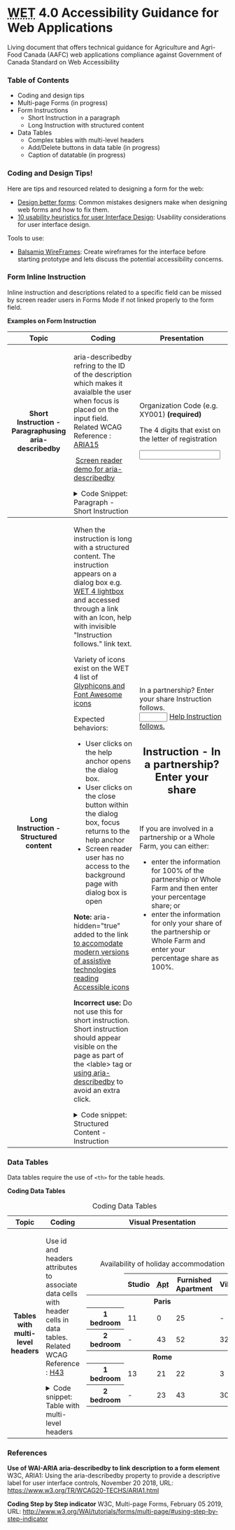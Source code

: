 <head>
<meta charset="utf-8" />
<!-- Web Experience Toolkit (WET) / Boîte à outils de l'expérience Web (BOEW)
wet-boew.github.io/wet-boew/License-en.html / wet-boew.github.io/wet-boew/Licence-fr.html -->
<title>Beta - Web Application Accessibility Guidance - Agriculture and Agri-Food Canada (AAFC)</title>
<meta content="width=device-width, initial-scale=1" name="viewport" />
<meta property="dcterms:issued" title="W3CDTF" content="2013-02-21" />
<meta property="dcterms:modified" title="W3CDTF" content="2018-07-25" />
<meta property="dcterms:format" title="gcformat" content="" />
<meta property="dcterms:title" content="Canadian agri-food sector intelligence" />
<meta property="aafc:subject" title="aafcsubject" content="bottled water industry;organic food industry;nutraceuticals" />
<meta property="dcterms:subject" title="gccore" content="benchmarks;imports;food" />
<meta property="dcterms:description" content="Poultry and Eggs Poultry and egg market information historical trends trade data and import permits factsheets and publications federally registered plants and stations and a list of industry associations." />
<meta property="dcterms:language" title="ISO639-2" content="eng" />
<meta property="keywords" content="snack foods;Livestock Livestock;Seafood Information;economic growth;three-month advance access period" />
<meta property="dcterms:audience" title="gcaudience" content="" />
<meta property="dcterms:type" title="gctype" content="resource list" />
<meta property="dcterms:creator" content="Agriculture and Agri-Food Canada" />
<meta property="dcterms:spatial" title="gcregions" content="" />
<link rel="stylesheet" href="https://maxcdn.bootstrapcdn.com/font-awesome/4.7.0/css/font-awesome.css" />
<meta property="dcterms:service" content="AAFC-AAC" />
<meta property="dcterms:accessRights" content="2" />
<!--[if gte IE 9 | !IE ]><!-->
<link href="https://www.agr.gc.ca/res/wet-boew4/assets/favicon.ico" rel="icon" type="image/x-icon" />
<link rel="stylesheet" href="https://www.agr.gc.ca/res/wet-boew4/css/wet-boew.min.css" />
<!--<![endif]-->
<link rel="stylesheet" href="https://www.agr.gc.ca/res/wet-boew4/css/theme.min.css" />
<!--[if lt IE 9]>
<link href="https://www.agr.gc.ca/res/wet-boew4/assets/favicon.ico" rel="shortcut icon"/>
<link rel="stylesheet" href="https://www.agr.gc.ca/res/wet-boew4/css/ie8-wet-boew.min.css"/>
<link rel="stylesheet" href="https://www.agr.gc.ca/res/wet-boew4/css/ie8-theme.min.css"/>
<script src="https://ajax.googleapis.com/ajax/libs/jquery/1.11.1/jquery.min.js"></script>
<script src="https://www.agr.gc.ca/res/wet-boew4/js/ie8-wet-boew.min.js"></script>
<![endif]-->
<noscript>
  <link rel="stylesheet" href="https://www.agr.gc.ca/res/wet-boew4/css/noscript.min.css" /></noscript>
<!-- CustomScriptsCSSStart -->
<link rel="stylesheet" href="https://www.agr.gc.ca/res/aafc-aac4/css/theme.css" />
<link rel="stylesheet" href="https://www.agr.gc.ca/res/aafc-aac4/css/util.css" />
<!--[if lte IE 8]>
<link rel="stylesheet" href="https://www.agr.gc.ca/res/aafc-aac4/css/theme-ie.css" />
<link rel="stylesheet" href="https://www.agr.gc.ca/res/aafc-aac4/css/util-ie.css" />
<![endif]-->
<!-- CustomScriptsCSSEnd -->
</head>

# <abbr title="Web Experience Toolkit">WET</abbr> 4.0  Accessibility Guidance for Web Applications

Living document that offers technical guidance for Agriculture and Agri-Food Canada (AAFC) web applications compliance against Government of Canada Standard on Web Accessibility

### Table of Contents

-   Coding and design tips
-   Multi-page Forms (in progress)
-   Form Instructions
    -   Short Instruction in a paragraph
    -   Long Instruction with structured content
-   Data Tables
    -   Complex tables with multi-level headers
    -   Add/Delete buttons in data table (in progress)
    -   Caption of datatable (in progress)

### Coding and Design Tips!

Here are tips and resourced related to designing a form for the web:

-   [Design better forms](https://uxdesign.cc/design-better-forms-96fadca0f49c): Common mistakes designers make when designing web forms and how to fix them.
-   [10 usability heuristics for user Interface Design](https://www.nngroup.com/articles/ten-usability-heuristics/): Usability considerations for user interface design.

Tools to use:

-   [Balsamiq WireFrames](https://balsamiq.com/): Create wireframes for the interface before starting prototype and lets discuss the potential accessibility concerns.

### Form Inline Instruction

Inline instruction and descriptions related to a specific field can be missed by screen reader users in Forms Mode if not linked properly to the form field.

**Examples on Form Instruction**
<table>
  <thead>
    <th class="active">Topic</th>
    <th class="active">Coding</th>
    <th class="active">Presentation</th>
  </thead>
  <tbody>
    <tr>
      <th id="short-instruction-aria-describedby">Short Instruction - Paragraphusing aria-describedby</th>
      <td>
        <p>aria-describedby refring to the ID of the description which makes it avaialble the user when focus is placed on the input field. <br>
          Related WCAG Reference : <a href="https://www.w3.org/TR/WCAG20-TECHS/ARIA15.html">ARIA15</a></p>
        <p> <span class="eye-slash">&nbsp;</span><a href="https://youtu.be/8P1xolZhavM">Screen reader demo for aria-describedby</a></p>
        <details>
          <summary class="well well-sm">Code Snippet: Paragraph - Short Instruction</summary>
          <code class="prettyprint">&lt;label for=&quot;orgname&quot;&gt;Organization Code (e.g. XY001) &lt;strong class=&quot;required&quot;&gt;(required)&lt;/strong&gt;&lt;/label&gt;<br>
            <br>
            &lt;!--Instruction sentence with an ID--&gt;
            <br>
            &lt;p <strong>id=&quot;orgname_desc&quot;</strong>&gt;The 4 digits that exist on the letter of registration&lt;/p&gt;<br>
            <br>
            &lt;!--instruction linked to the input field using aria-describedby--&gt;
            <br>
            &lt;input id=&quot;orgname&quot; name=&quot;orgname&quot; type=&quot;text&quot; <strong>aria-describedby=&quot;orgname_desc&quot;</strong>/&gt;
          </code>
        </details>
      </td>
      <td>
        <div class="form-group">
          <label for="orgname" class="required"><span class="field-name">Organization Code (e.g. XY001)</span> <strong class="required">(required)</strong></label>
          <p id="orgname_desc">The 4 digits that exist on the letter of registration</p>
          <input class="form-control" id="orgname" name="orgname" type="text" required pattern=".{2,}" data-rule-minlength="2" aria-describedby="orgname_desc" />
        </div>
      </td>
    </tr>
  </tbody>
  <tr>
    <th>Long Instruction - Structured content</th>
    <td>
      <p> When the instruction is long with a structured content. The instruction appears on a dialog box e.g. <a href="https://wet-boew.github.io/wet-boew/demos/lightbox/lightbox-en.html">WET 4 lightbox</a> and accessed through a link with an
        Icon, help with invisible &quot;Instruction follows.&quot; link text. </p>
      <p>Variety of icons exist on the WET 4 list of <a href="http://wet-boew.github.io/wet-boew-styleguide/v4/design/icons-en.html">Glyphicons and Font Awesome icons</a></p>
      <p> Expected behaviors:
      </p>
      <ul>
        <li>User clicks on the help anchor opens the dialog box. </li>
        <li>User clicks on the close button within the dialog box, focus returns to the help anchor </li>
        <li>Screen reader user has no access to the background page with dialog box is open </li>
      </ul>
      <p><strong>Note: </strong>aria-hidden="true" added to the link<a href="http://bootstrapdocs.com/v3.3.1/docs/components/#glyphicons"> to accomodate modern versions of assistive technologies reading Accessible icons </a></p>
      <p><strong>Incorrect use: </strong>Do not use this for short instruction. Short instruction should appear visible on the page as part of the &lt;lable&gt; tag or <a href="short-instruction-aria-describedby">using aria-describedby</a> to
        avoid an extra click. </p>
      <details>
        <summary class="well well-sm">Code snippet: Structured Content - Instruction</summary>
        <code class="prettyprint"> &lt;div class=&quot;form-group&quot;&gt;<br>
          &lt;div&gt;<br>
          &lt;label for=&quot;partnership-share&quot; id=&quot;partnership-label&quot;&gt;In a partnership? Enter your share &lt;/label&gt;<br>
          &lt;!-- A warning for Screen reader users
          that instruction link will follow. Warning is read through the use of arbia-labelledby--&gt;<br>
          <strong>&lt;span class=&quot;wb-inv&quot; id=&quot;inst-partner-follows&quot;&gt;Instruction follows.&lt;/span&gt;<br>
            &lt;/div&gt;</strong><br>
          <br>
          &lt;!-- both label and instruction have ids. IDs are used to link them with the input field via aria-labelledby in the correct reading order--&gt; <br>
          &lt;input style=&quot;display: inline;&quot; type=&quot;number&quot; min=&quot;0&quot; max=&quot;100&quot; class=&quot;form-control valid&quot; name=&quot;partnership-share&quot; id=&quot;partnership-share&quot; <strong>aria-labelledby=&quot;partnership-label
            inst-partner-follows&quot;</strong>/&gt;<br>
          <br>
          &lt;!-- Instruction link --&gt;
          <br>
          &lt;a href=&quot;#partner-percentatge-instruction&quot; class=&quot;wb-lbx lbx-modal lbx-hide-gal&quot;&gt; &lt;span class=&quot;glyphicon glyphicon-question-sign&quot; aria-hidden=&quot;true&quot;&gt;&lt;/span&gt; Help &lt;span
          class=&quot;wb-inv&quot;&gt;Instruction follows.&lt;/span&gt;&lt;/a&gt;<br>
          <br>
          &lt;!-- lightbox code--&gt;<br>
          &lt;section id=&quot;partner-percentatge-instruction&quot; class=&quot;mfp-hide modal-dialog modal-content overlay-def&quot;&gt;<br>
          &lt;header class=&quot;modal-header&quot;&gt;<br>
          &lt;h2 class=&quot;modal-title&quot;&gt;Instruction - In a partnership? Enter your share&lt;/h2&gt;<br>
          &lt;/header&gt;<br>
          &lt;div class=&quot;modal-body&quot;&gt;<br>
          &lt;p&gt;If you are involved in a partnership or a Whole Farm, you can either: &lt;/p&gt;<br>
          &lt;ul&gt;<br>
          &lt;li&gt;enter the information for 100% of the partnership or Whole Farm and then enter your percentage share; or&lt;/li&gt;<br>
          &lt;li&gt;enter the information for only your share of the partnership or Whole Farm and enter your percentage share as 100%.&lt;/li&gt;<br>
          &lt;/ul&gt;<br>
          &lt;/div&gt;<br>
          &lt;/section&gt;<br>
          &lt;/div&gt;</code>
      </details>
    </td>
    <td>
      <div class="form-group">
        <div>
          <label for="partnership-share" id="partnership-label">In a partnership? Enter your share </label>
          <span class="wb-inv" id="inst-partner-follows">Instruction follows.</span></div>
        <input style="display: inline;" type="number" min="0" max="100" class="form-control valid" name="partnership-share" id="partnership-share" aria-labelledby="partnership-label inst-partner-follows" />
        <a href="#partner-percentatge-instruction" class="wb-lbx lbx-modal lbx-hide-gal"> <span class="glyphicon glyphicon-question-sign" aria-hidden="true"></span> Help <span class="wb-inv">Instruction follows.</span></a>
        <section id="partner-percentatge-instruction" class="mfp-hide modal-dialog modal-content overlay-def">
          <header class="modal-header">
            <h2 class="modal-title">Instruction - In a partnership? Enter your share</h2>
          </header>
          <div class="modal-body">
            <p>If you are involved in a partnership or a Whole Farm, you can either: </p>
            <ul>
              <li>enter the information for 100% of the partnership or Whole Farm and then enter your percentage share; or</li>
              <li>enter the information for only your share of the partnership or Whole Farm and enter your percentage share as 100%.</li>
            </ul>
          </div>
        </section>
      </div>
    </td>
  </tr>
</table>

### Data Tables
Data tables require the use of `<th>` for the table heads.

**Coding Data Tables**
<table class="table table-bordered">
  <caption class="text-left">Coding Data Tables</caption>
  <thead>
    <th class="active">Topic</th>
    <th class="active, col-md-4, col-lg-4">Coding</th>
    <th class="active, col-md-6, col-lg-6">Visual Presentation</th>
  </thead>
  <tbody>
    <tr>
      <th id="data-table-mutli-levels">Tables with multi-level headers</th>
      <td>
        <p>Use id and headers attributes to associate data cells with header cells in data tables. <br>
          Related WCAG Reference : <a href="https://www.w3.org/TR/WCAG20-TECHS/H43.html">H43</a></p>
        <details>
          <summary class="well well-sm">Code snippet: Table with multi-level headers</summary>
          <code class="prettyprint">&lt;table&gt;<br>
            &lt;caption&gt;<br>
            Availability of holiday accommodation<br>
            &lt;/caption&gt;<br>
            &lt;thead&gt;<br>
            &lt;tr&gt;<br>
            &lt;td&gt;&lt;/td&gt;<br>
            &lt;th id=&quot;stud&quot; scope=&quot;col&quot;&gt;Studio&lt;/th&gt;<br>
            &lt;th id=&quot;apt&quot; scope=&quot;col&quot;&gt;&lt;abbr title=&quot;Apartment&quot;&gt;Apt&lt;/abbr&gt;&lt;/th&gt;<br>
            &lt;th id=&quot;chal&quot; scope=&quot;col&quot;&gt;Furnished Apartment&lt;/th&gt;<br>
            &lt;th id=&quot;villa&quot; scope=&quot;col&quot;&gt;Villa&lt;/th&gt;<br>
            &lt;/tr&gt;<br>
            &lt;/thead&gt;<br>
            &lt;tbody&gt;<br>
            &lt;tr&gt;<br>
            &lt;th id=&quot;par&quot; class=&quot;span&quot; colspan=&quot;5&quot; scope=&quot;colgroup&quot;&gt;Paris&lt;/th&gt;<br>
            &lt;/tr&gt;<br>
            &lt;tr&gt;<br>
            &lt;th headers=&quot;par&quot; id=&quot;pbed1&quot;&gt;1 bedroom&lt;/th&gt;<br>
            &lt;td headers=&quot;par pbed1 stud&quot;&gt;11&lt;/td&gt;<br>
            &lt;td headers=&quot;par pbed1 apt&quot;&gt;0&lt;/td&gt;<br>
            &lt;td headers=&quot;par pbed1 chal&quot;&gt;25&lt;/td&gt;<br>
            &lt;td headers=&quot;par pbed1 villa&quot;&gt;-&lt;/td&gt;<br>
            &lt;/tr&gt;<br>
            &lt;tr&gt;<br>
            &lt;th headers=&quot;par&quot; id=&quot;pbed2&quot;&gt;2 bedroom&lt;/th&gt;<br>
            &lt;td headers=&quot;par pbed2 stud&quot;&gt;-&lt;/td&gt;<br>
            &lt;td headers=&quot;par pbed2 apt&quot;&gt;43&lt;/td&gt;<br>
            &lt;td headers=&quot;par pbed2 chal&quot;&gt;52&lt;/td&gt;<br>
            &lt;td headers=&quot;par pbed2 villa&quot;&gt;32&lt;/td&gt;<br>
            &lt;/tr&gt;<br>
            &lt;tr&gt;<br>
            &lt;th id=&quot;rome&quot; class=&quot;span&quot; colspan=&quot;5&quot; scope=&quot;colgroup&quot;&gt;Rome&lt;/th&gt;<br>
            &lt;/tr&gt;<br>
            &lt;tr&gt;<br>
            &lt;th id=&quot;rbed1&quot; headers=&quot;rome&quot;&gt;1 bedroom&lt;/th&gt;<br>
            &lt;td headers=&quot;rome rbed1 stud&quot;&gt;13&lt;/td&gt;<br>
            &lt;td headers=&quot;rome rbed1 apt&quot;&gt;21&lt;/td&gt;<br>
            &lt;td headers=&quot;rome rbed1 chal&quot;&gt;22&lt;/td&gt;<br>
            &lt;td headers=&quot;rome rbed1 villa&quot;&gt;3&lt;/td&gt;<br>
            &lt;/tr&gt;<br>
            &lt;tr&gt;<br>
            &lt;th id=&quot;rbed2&quot; headers=&quot;rome&quot;&gt;2 bedroom&lt;/th&gt;<br>
            &lt;td headers=&quot;rome rbed2 stud&quot;&gt;-&lt;/td&gt;<br>
            &lt;td headers=&quot;rome rbed2 apt&quot;&gt;23&lt;/td&gt;<br>
            &lt;td headers=&quot;rome rbed2 chal&quot;&gt;43&lt;/td&gt;<br>
            &lt;td headers=&quot;rome rbed2 villa&quot;&gt;30&lt;/td&gt;<br>
            &lt;/tr&gt;<br>
            &lt;/tbody&gt;<br>
            &lt;/table&gt;</code>
        </details>
      </td>
      <td>
        <table class="table table-bordered">
          <caption class="text-left">Availability of holiday accommodation</caption>
          <thead>
            <tr>
              <td></td>
              <th id="stud" scope="col">Studio</th>
              <th id="apt" scope="col"><abbr title="Apartment">Apt</abbr></th>
              <th id="chal" scope="col">Furnished Apartment</th>
              <th id="villa" scope="col">Villa</th>
            </tr>
          </thead>
          <tbody>
            <tr>
              <th id="par" class="span" colspan="5" scope="colgroup">Paris</th>
            </tr>
            <tr>
              <th headers="par" id="pbed1">1 bedroom</th>
              <td headers="par pbed1 stud">11</td>
              <td headers="par pbed1 apt">0</td>
              <td headers="par pbed1 chal">25</td>
              <td headers="par pbed1 villa">-</td>
            </tr>
            <tr>
              <th headers="par" id="pbed2">2 bedroom</th>
              <td headers="par pbed2 stud">-</td>
              <td headers="par pbed2 apt">43</td>
              <td headers="par pbed2 chal">52</td>
              <td headers="par pbed2 villa">32</td>
            </tr>
            <tr>
              <th id="rome" class="span" colspan="5" scope="colgroup">Rome</th>
            </tr>
            <tr>
              <th id="rbed1" headers="rome">1 bedroom</th>
              <td headers="rome rbed1 stud">13</td>
              <td headers="rome rbed1 apt">21</td>
              <td headers="rome rbed1 chal">22</td>
              <td headers="rome rbed1 villa">3</td>
            </tr>
            <tr>
              <th id="rbed2" headers="rome">2 bedroom</th>
              <td headers="rome rbed2 stud">-</td>
              <td headers="rome rbed2 apt">23</td>
              <td headers="rome rbed2 chal">43</td>
              <td headers="rome rbed2 villa">30</td>
            </tr>
          </tbody>
        </table>
      </td>
    </tr>
  </tbody>
</table>

### References
**Use of WAI-ARIA aria-describedby to link description to a form element**
W3C, ARIA1: Using the aria-describedby property to provide a descriptive label for user interface controls, November 20 2018, URL: <https://www.w3.org/TR/WCAG20-TECHS/ARIA1.html>

**Coding Step by Step indicator**
W3C, Multi-page Forms, February 05 2019, URL: <http://www.w3.org/WAI/tutorials/forms/multi-page/#using-step-by-step-indicator>

